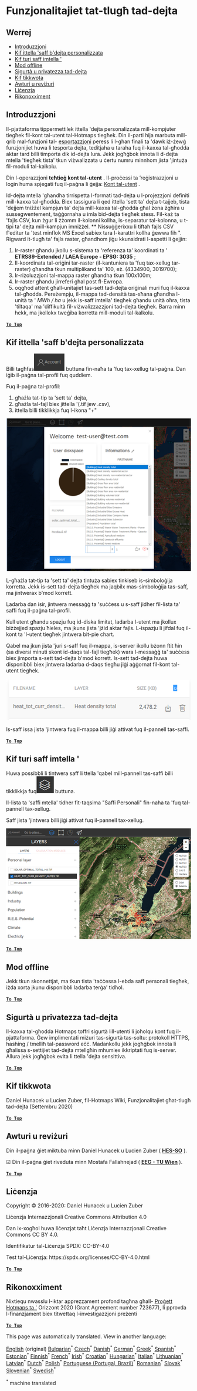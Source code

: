 <h1><a class="anchor" id="data-upload-functionalities" href="#data-upload-functionalities"><i class="fa fa-link"></i></a>Funzjonalitajiet tat-tlugħ tad-dejta</h1><h2><a class="anchor" id="table-of-contents" href="#table-of-contents"><i class="fa fa-link"></i></a> Werrej</h2><ul><li> <a href="#introduction">Introduzzjoni</a></li><li> <a href="#how-to-upload-a-layer-with-custom-data">Kif ittella &#39;saff b&#39;dejta personalizzata</a></li><li> <a href="#how-to-display-an-uploaded-layer">Kif turi saff imtella &#39;</a></li><li> <a href="#offline-mode">Mod offline</a></li><li> <a href="#data-security-and-privacy">Sigurtà u privatezza tad-dejta</a></li><li> <a href="#how-to-cite">Kif tikkwota</a></li><li> <a href="#authors-and-reviewers">Awturi u reviżuri</a></li><li> <a href="#license">Liċenzja</a></li><li> <a href="#acknowledgement">Rikonoxximent</a></li></ul><h2><a class="anchor" id="introduction" href="#introduction"><i class="fa fa-link"></i></a> Introduzzjoni</h2><p> Il-pjattaforma tippermettilek ittella &#39;dejta personalizzata mill-kompjuter tiegħek fil-kont tal-utent tal-Hotmaps tiegħek. Din il-parti hija marbuta mill-qrib mal-funzjoni tal- <a href="Data-export-functionalities">esportazzjoni</a> peress li l-għan finali ta &#39;dawk iż-żewġ funzjonijiet huwa li tesporta dejta, teditjaha u taraha fuq il-kaxxa tal-għodda aktar tard billi timporta dik id-dejta lura. Jekk jogħġbok innota li d-dejta mtella &#39;tiegħek tista&#39; tkun viżwalizzata u ċertu numru minnhom jista &#39;jintuża fil-moduli tal-kalkolu.</p><p> Din l-operazzjoni <strong>teħtieġ kont tal-utent</strong> . Il-proċessi ta ’reġistrazzjoni u login huma spjegati fuq il-paġna li ġejja: <a href="Introduction-to-user-interface#Connect">Kont tal-utent</a> .</p><p> Id-dejta mtella &#39;għandha tirrispetta l-formati tad-dejta u l-projezzjoni definiti mill-kaxxa tal-għodda. Biex tassigura li qed ittella &#39;sett ta&#39; dejta t-tajjeb, tista &#39;dejjem tniżżel kampjun ta&#39; dejta mill-kaxxa tal-għodda għal żona żgħira u sussegwentement, taġġornaha u imla bid-dejta tiegħek stess. Fil-każ ta &#39;fajls CSV, kun żgur li żżomm il-kolonni kollha, is-separatur tal-kolonna, u t-tipi ta&#39; dejta mill-kampjun imniżżel. ** Nissuġġerixxu li tiftaħ fajls CSV f&#39;editur ta &#39;test minflok MS Excel sabiex tara l-karattri kollha ġewwa fih &quot;. Rigward it-tlugħ ta&#39; fajls raster, għandhom jiġu kkunsidrati l-aspetti li ġejjin:</p><ol><li> Ir-raster għandu jkollu s-sistema ta &#39;referenza ta&#39; koordinati ta &#39; <strong>ETRS89-Extended / LAEA Europe - EPSG: 3035</strong> ;</li><li> Il-koordinata tal-oriġini tar-raster (il-kantuniera ta &#39;fuq tax-xellug tar-raster) għandha tkun multiplikand ta&#39; 100, eż. (4334900, 3019700);</li><li> Ir-riżoluzzjoni tal-mappa raster għandha tkun 100x100m;</li><li> Ir-raster għandu jirreferi għal post fl-Ewropa.</li><li> oqgħod attent għall-unitajiet tas-sett tad-dejta oriġinali muri fuq il-kaxxa tal-għodda. Pereżempju, il-mappa tad-densità tas-sħana għandha l-unità ta &#39; <em>MWh / ha</em> u jekk is-saff imtella&#39; tiegħek għandu unità oħra, tista &#39;tiltaqa&#39; ma &#39;diffikultà fil-viżwalizzazzjoni tad-dejta tiegħek. Barra minn hekk, ma jkollokx tweġiba korretta mill-moduli tal-kalkolu.</li></ol><p> <a href="#table-of-contents"><strong><code>To Top</code></strong></a></p><h2><a class="anchor" id="how-to-upload-a-layer-with-custom-data" href="#how-to-upload-a-layer-with-custom-data"><i class="fa fa-link"></i></a> Kif ittella &#39;saff b&#39;dejta personalizzata</h2><p> Billi tagħfas<img alt="buttuna tal-kont" src="../images/account-btn.png"/> buttuna fin-naħa ta ’fuq tax-xellug tal-paġna. Dan iġib il-paġna tal-profil fuq quddiem.</p><p> Fuq il-paġna tal-profil:</p><ol><li> għażla tat-tip ta &#39;sett ta&#39; dejta,</li><li> għażla tal-fajl biex jittella &#39;(.tif jew .csv),</li><li> ittella billi tikklikkja fuq l-ikona &quot;+&quot;</li></ol><img alt="upload tal-paġna tal-profil" src="../images/profile-upload.png"/><p> L-għażla tat-tip ta &#39;sett ta&#39; dejta tintuża sabiex tinkiseb is-simboloġija korretta. Jekk is-sett tad-dejta tiegħek ma jaqbilx mas-simboloġija tas-saff, ma jintwerax b&#39;mod korrett.</p><p> Ladarba dan isir, jintwera messaġġ ta &#39;suċċess u s-saff jidher fil-lista ta&#39; saffi fuq il-paġna tal-profil.</p><p> Kull utent għandu spazju fuq id-diska limitat, ladarba l-utent ma jkollux biżżejjed spazju ħieles, ma jkunx jista &#39;jżid aktar fajls. L-ispazju li jifdal fuq il-kont ta &#39;l-utent tiegħek jintwera bit-pie chart.</p><p> Qabel ma jkun jista &#39;juri s-saff fuq il-mappa, is-server ikollu bżonn ftit ħin (sa diversi minuti skont id-daqs tal-fajl tiegħek) wara l-messaġġ ta&#39; suċċess biex jimporta s-sett tad-dejta b&#39;mod korrett. Is-sett tad-dejta huwa disponibbli biex jintwera ladarba d-daqs tiegħu jiġi aġġornat fil-kont tal-utent tiegħek.</p><img alt="upload_complete" src="../images/upload_complete.png"/><p> Is-saff issa jista &#39;jintwera fuq il-mappa billi jiġi attivat fuq il-pannell tas-saffi.</p><p> <a href="#table-of-contents"><strong><code>To Top</code></strong></a></p><h2><a class="anchor" id="how-to-display-an-uploaded-layer" href="#how-to-display-an-uploaded-layer"><i class="fa fa-link"></i></a> Kif turi saff imtella &#39;</h2><p> Huwa possibbli li tintwera saff li ttella &#39;qabel mill-pannell tas-saffi billi tikklikkja fuq<img alt="buttuna saffi" src="../images/layers-btn.png"/> buttuna.</p><p> Il-lista ta &#39;saffi mtella&#39; tidher fit-taqsima &quot;Saffi Personali&quot; fin-naħa ta &#39;fuq tal-pannell tax-xellug.</p><p> Saff jista &#39;jintwera billi jiġi attivat fuq il-pannell tax-xellug.</p><img alt="upload saff tal-wiri" src="../images/upload-layers.png"/><p> <a href="#table-of-contents"><strong><code>To Top</code></strong></a></p><h2><a class="anchor" id="offline-mode" href="#offline-mode"><i class="fa fa-link"></i></a> Mod offline</h2><p> Jekk tkun skonnettjat, ma tkun tista &#39;taċċessa l-ebda saff personali tiegħek, iżda xorta jkunu disponibbli ladarba terġa&#39; tidħol.</p><p> <a href="#table-of-contents"><strong><code>To Top</code></strong></a></p><h2><a class="anchor" id="data-security-and-privacy" href="#data-security-and-privacy"><i class="fa fa-link"></i></a> Sigurtà u privatezza tad-dejta</h2><p> Il-kaxxa tal-għodda Hotmaps toffri sigurtà lill-utenti li joħolqu kont fuq il-pjattaforma. Ġew implimentati miżuri tas-sigurtà tas-soltu: protokoll HTTPS, hashing / tmelliħ tal-password eċċ. Madankollu jekk jogħġbok innota li għalissa s-settijiet tad-dejta mtellgħin mhumiex ikkriptati fuq is-server. Allura jekk jogħġbok evita li ttella &#39;dejta sensittiva.</p><p> <a href="#table-of-contents"><strong><code>To Top</code></strong></a></p><h2><a class="anchor" id="how-to-cite" href="#how-to-cite"><i class="fa fa-link"></i></a> Kif tikkwota</h2><p> Daniel Hunacek u Lucien Zuber, fil-Hotmaps Wiki, Funzjonalitajiet għat-tlugħ tad-dejta (Settembru 2020)</p><p> <a href="#table-of-contents"><strong><code>To Top</code></strong></a></p><h2><a class="anchor" id="authors-and-reviewers" href="#authors-and-reviewers"><i class="fa fa-link"></i></a> Awturi u reviżuri</h2><p> Din il-paġna ġiet miktuba minn Daniel Hunacek u Lucien Zuber ( <strong><a href="https://www.hevs.ch">HES-SO</a></strong> ).</p><p> ☑ Din il-paġna ġiet riveduta minn Mostafa Fallahnejad ( <strong><a href="https://eeg.tuwien.ac.at/">EEG - TU Wien</a></strong> ).</p><p> <a href="#table-of-contents"><strong><code>To Top</code></strong></a></p><h2><a class="anchor" id="license" href="#license"><i class="fa fa-link"></i></a> Liċenzja</h2><p> Copyright © 2016-2020: Daniel Hunacek u Lucien Zuber</p><p> Liċenzja Internazzjonali Creative Commons Attribution 4.0</p><p> Dan ix-xogħol huwa liċenzjat taħt Liċenzja Internazzjonali Creative Commons CC BY 4.0.</p><p> Identifikatur tal-Liċenzja SPDX: CC-BY-4.0</p><p> Test tal-Liċenzja: https://spdx.org/licenses/CC-BY-4.0.html</p><p> <a href="#table-of-contents"><strong><code>To Top</code></strong></a></p><h2><a class="anchor" id="acknowledgement" href="#acknowledgement"><i class="fa fa-link"></i></a> Rikonoxximent</h2><p> Nixtiequ nwasslu l-iktar apprezzament profond tagħna għall- <a href="https://www.hotmaps-project.eu">Proġett Hotmaps ta &#39;</a> Orizzont 2020 (Grant Agreement number 723677), li pprovda l-finanzjament biex titwettaq l-investigazzjoni preżenti</p><p> <a href="#table-of-contents"><strong><code>To Top</code></strong></a></p>
<!--- THIS IS A SUPER UNIQUE IDENTIFIER -->

This page was automatically translated. View in another language:

[English](../en/Data-upload-functionalities) (original) [Bulgarian](../bg/Data-upload-functionalities)<sup>\*</sup> [Czech](../cs/Data-upload-functionalities)<sup>\*</sup> [Danish](../da/Data-upload-functionalities)<sup>\*</sup> [German](../de/Data-upload-functionalities)<sup>\*</sup> [Greek](../el/Data-upload-functionalities)<sup>\*</sup> [Spanish](../es/Data-upload-functionalities)<sup>\*</sup> [Estonian](../et/Data-upload-functionalities)<sup>\*</sup> [Finnish](../fi/Data-upload-functionalities)<sup>\*</sup> [French](../fr/Data-upload-functionalities)<sup>\*</sup> [Irish](../ga/Data-upload-functionalities)<sup>\*</sup> [Croatian](../hr/Data-upload-functionalities)<sup>\*</sup> [Hungarian](../hu/Data-upload-functionalities)<sup>\*</sup> [Italian](../it/Data-upload-functionalities)<sup>\*</sup> [Lithuanian](../lt/Data-upload-functionalities)<sup>\*</sup> [Latvian](../lv/Data-upload-functionalities)<sup>\*</sup>  [Dutch](../nl/Data-upload-functionalities)<sup>\*</sup> [Polish](../pl/Data-upload-functionalities)<sup>\*</sup> [Portuguese (Portugal, Brazil)](../pt/Data-upload-functionalities)<sup>\*</sup> [Romanian](../ro/Data-upload-functionalities)<sup>\*</sup> [Slovak](../sk/Data-upload-functionalities)<sup>\*</sup> [Slovenian](../sl/Data-upload-functionalities)<sup>\*</sup> [Swedish](../sv/Data-upload-functionalities)<sup>\*</sup> 

<sup>\*</sup> machine translated
